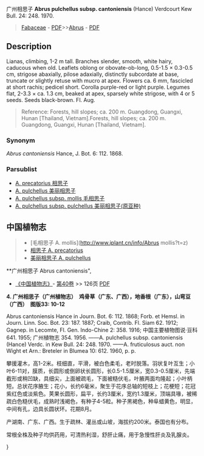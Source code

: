 广州相思子 **Abrus pulchellus subsp. cantoniensis** (Hance) Verdcourt Kew Bull. 24: 248. 1970.

> [Fabaceae](http://www.iplant.cn/info/Fabaceae?t=foc) - [PDF](http://www.iplant.cn/foc/pdf/Fabaceae.pdf)>>[Abrus](Abrus-相思子属.md) - [PDF](http://www.iplant.cn/foc/pdf/Abrus.pdf)

## Description

Lianas, climbing, 1-2 m tall. Branches slender, smooth, white hairy, caducous when old. Leaflets oblong or obovate-ob-long, 0.5-1.5 × 0.3-0.5 cm, strigose abaxially, pilose adaxially, distinctly subcordate at base, truncate or slightly retuse with mucro at apex. Flowers ca. 6 mm, fascicled at short rachis; pedicel short. Corolla purple-red or light purple. Legumes flat, 2-3.3 × ca. 1.3 cm, beaked at apex, sparsely white strigose, with 4 or 5 seeds. Seeds black-brown. Fl. Aug.

> Reference: 
> Forests, hill slopes; ca. 200 m. Guangdong, Guangxi, Hunan [Thailand, Vietnam].Forests, hill slopes; ca. 200 m. Guangdong, Guangxi, Hunan [Thailand, Vietnam].

### Synonym
*Abrus cantoniensis* Hance, J. Bot. 6: 112. 1868.

### Parsublist

* [A.  precatorius  相思子](Abrus-precatorius-相思子.md)
* [A.  pulchellus  美丽相思子](Abrus-pulchellus-美丽相思子.md)
* [A.  pulchellus subsp. mollis  毛相思子](Abrus-pulchellus-subsp-mollis-毛相思子.md)
* [A.  pulchellus subsp. pulchellus  美丽相思子(原亚种)](Abrus-pulchellus-subsp-pulchellus-美丽相思子(原亚种).md)

## 中国植物志

> * [毛相思子  A.  mollis](http://www.iplant.cn/info/Abrus mollis?t=z)
> * [相思子  A.  precatorius](Abrus-precatorius-相思子.md)
> * [美丽相思子  A.  pulchellus](Abrus-pulchellus-美丽相思子.md)

**广州相思子 Abrus cantoniensis",

* [《中国植物志》](http://www.iplant.cn/frps)- [第40卷](http://www.iplant.cn/frps/vol/40) >> 126页 [PDF](http://www.iplant.cn/frps/pdf/40/126.PDF)

**4. 广州相思子（广州植物志）　鸡骨草（广东、广西），地香根（广东），山弯豆（广西）　图版33: 10-12**

Abrus cantoniensis Hance in Journ. Bot. 6: 112. 1868; Forb. et Hemsl. in Journ. Linn. Soc. Bot. 23: 187. 1887; Craib, Contrib. Fl. Siam 62. 1912; Gagnep. in Lecomte, Fl. Gen. Indo-Chine 2: 358. 1916; 中国主要植物图说·豆科 641. 1955; 广州植物志 354. 1956. ——A. pulchellus subsp. cantoniensis (Hance) Verdc. in Kew Bull. 24: 248. 1970. ——A. fruticulosus auct. non Wight et Arn.: Breteler in Blumea 10: 612. 1960, p. p.

攀援灌木，高1-2米。枝细直，平滑，被白色柔毛，老时脱落。羽状复叶互生；小叶6-11对，膜质，长圆形或倒卵状长圆形，长0.5-1.5厘米，宽0.3-0.5厘米，先端截形或稍凹缺，具细尖，上面被疏毛，下面被糙伏毛，叶腋两面均隆起；小叶柄短。总状花序腋生；花小，长约6毫米，聚生于花序总轴的短枝上；花梗短；花冠紫红色或淡紫色。荚果长圆形，扁平，长约3厘米，宽约1.3厘米，顶端具喙，被稀疏白色糙伏毛，成熟时浅褐色，有种子4-5粒。种子黑褐色，种阜蜡黄色，明显，中间有孔，边具长圆状环。花期8月。

产湖南、广东、广西。生于疏林、灌丛或山坡，海拔约200米。泰国也有分布。

常根全株及种子均供药用，可清热利湿，舒肝止痛，用于急慢性肝炎及乳腺炎。

}